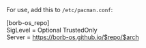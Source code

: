 For use, add this to `/etc/pacman.conf`:

[borb-os_repo]  
SigLevel = Optional TrustedOnly <br>
Server = https://borb-os.github.io/$repo/$arch
